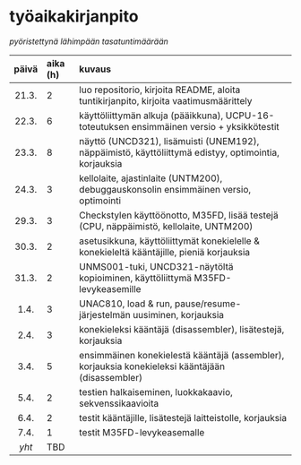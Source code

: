 # työaikakirjanpito

_pyöristettynä lähimpään tasatuntimäärään_

| päivä | aika (h)   | kuvaus |
| :----:|:-----------| :-----|
| 21.3. | 2          | luo repositorio, kirjoita README, aloita tuntikirjanpito, kirjoita vaatimusmäärittely |
| 22.3. | 6          | käyttöliittymän alkuja (pääikkuna), UCPU-16-toteutuksen ensimmäinen versio + yksikkötestit |
| 23.3. | 8          | näyttö (UNCD321), lisämuisti (UNEM192), näppäimistö, käyttöliittymä edistyy, optimointia, korjauksia |
| 24.3. | 3          | kellolaite, ajastinlaite (UNTM200), debuggauskonsolin ensimmäinen versio, optimointi |
| 29.3. | 3          | Checkstylen käyttöönotto, M35FD, lisää testejä (CPU, näppäimistö, kellolaite, UNTM200) |
| 30.3. | 2          | asetusikkuna, käyttöliittymät konekielelle & konekieleltä kääntäjille, pieniä korjauksia |
| 31.3. | 2          | UNMS001-tuki, UNCD321-näytöltä kopioiminen, käyttöliittymä M35FD-levykeasemille |
| 1.4.  | 3          | UNAC810, load & run, pause/resume-järjestelmän uusiminen, korjauksia |
| 2.4.  | 3          | konekieleksi kääntäjä (disassembler), lisätestejä, korjauksia |
| 3.4.  | 5          | ensimmäinen konekielestä kääntäjä (assembler), korjauksia konekieleksi kääntäjään (disassembler) |
| 5.4.  | 2          | testien halkaiseminen, luokkakaavio, sekvenssikaavioita |
| 6.4.  | 2          | testit kääntäjille, lisätestejä laitteistolle, korjauksia |
| 7.4.  | 1          | testit M35FD-levykeasemalle |
| _yht_ | TBD        |  |
